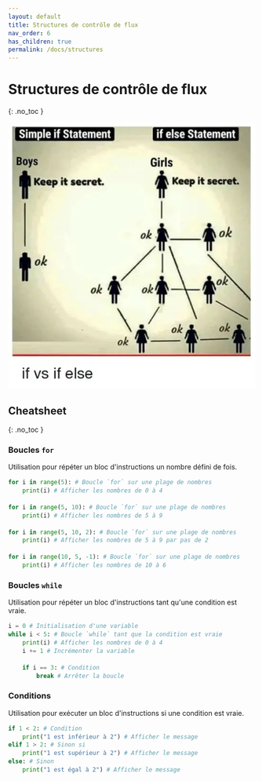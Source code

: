 ```yaml
---
layout: default
title: Structures de contrôle de flux
nav_order: 6
has_children: true
permalink: /docs/structures
---
```


# Structures de contrôle de flux
{: .no_toc }

![If vs if else](../assets/if-vs-if-else.png)

## Cheatsheet
{: .no_toc }

### Boucles `for`
Utilisation pour répéter un bloc d'instructions un nombre défini de fois.
```python
for i in range(5): # Boucle `for` sur une plage de nombres
    print(i) # Afficher les nombres de 0 à 4

for i in range(5, 10): # Boucle `for` sur une plage de nombres
    print(i) # Afficher les nombres de 5 à 9

for i in range(5, 10, 2): # Boucle `for` sur une plage de nombres
    print(i) # Afficher les nombres de 5 à 9 par pas de 2

for i in range(10, 5, -1): # Boucle `for` sur une plage de nombres
    print(i) # Afficher les nombres de 10 à 6
```

### Boucles `while`
Utilisation pour répéter un bloc d'instructions tant qu'une condition est vraie.
```python
i = 0 # Initialisation d'une variable
while i < 5: # Boucle `while` tant que la condition est vraie
    print(i) # Afficher les nombres de 0 à 4
    i += 1 # Incrémenter la variable
    
    if i == 3: # Condition
        break # Arrêter la boucle
```

### Conditions
Utilisation pour exécuter un bloc d'instructions si une condition est vraie.
```python
if 1 < 2: # Condition
    print("1 est inférieur à 2") # Afficher le message
elif 1 > 2: # Sinon si
    print("1 est supérieur à 2") # Afficher le message
else: # Sinon
    print("1 est égal à 2") # Afficher le message
```
